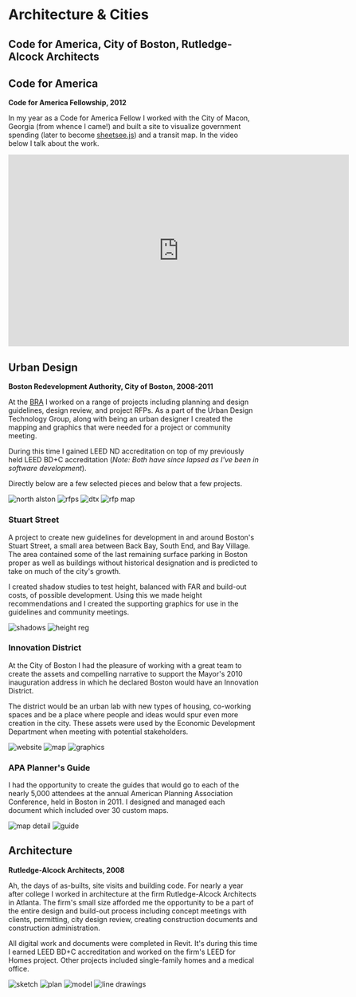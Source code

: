 # Architecture & Cities
## Code for America, City of Boston, Rutledge-Alcock Architects

## Code for America
<b>Code for America Fellowship, 2012</b>

In my year as a Code for America Fellow I worked with the City of Macon, Georgia (from whence I came!) and built a site to visualize government spending (later to become [sheetsee.js](http://jlord.dev/sheetsee.js)) and a transit map. In the video below I talk about the work.

<iframe id="cfa-video" width="684" height="385" src="https://www.youtube.com/embed/Q76bKK229aM?rel=0&amp;showinfo=0" frameborder="0" allowfullscreen></iframe>

## Urban Design
<b>Boston Redevelopment Authority, City of Boston, 2008-2011</b>

At the [BRA](http://www.bostonredevelopmentauthority.org) I worked on a range of projects including planning and design guidelines, design review, and project RFPs. As a part of the Urban Design Technology Group, along with being an urban designer I created the mapping and graphics that were needed for a project or community meeting.

During this time I gained LEED ND accreditation on top of my previously held LEED BD+C accreditation (_Note: Both have since lapsed as I've been in software development_).

Directly below are a few selected pieces and below that a few projects.

![north alston](https://s3.amazonaws.com/jlord/bra_northalston.jpg)
![rfps](https://s3.amazonaws.com/jlord/bra_rfps.png)
![dtx](https://s3.amazonaws.com/jlord/bra_dtxmap.jpg)
![rfp map](https://s3.amazonaws.com/jlord/bra_rfpmap.jpg)

### Stuart Street

A project to create new guidelines for development in and around Boston's Stuart Street, a small area between Back Bay, South End, and Bay Village. The area contained some of the last remaining surface parking in Boston proper as well as buildings without historical designation and is predicted to take on much of the city's growth.

I created shadow studies to test height, balanced with FAR and build-out costs, of possible development. Using this we made height recommendations and I created the supporting graphics for use in the guidelines and community meetings.

![shadows](https://s3.amazonaws.com/jlord/bra_shadowstudy.jpg)
![height reg](https://s3.amazonaws.com/jlord/bra_comm.jpg)

### Innovation District

At the City of Boston I had the pleasure of working with a great team to create the assets and compelling narrative to support the Mayor's 2010 inauguration address in which he declared Boston would have an Innovation District.

The district would be an urban lab with new types of housing, co-working spaces and be a place where people and ideas would spur even more creation in the city. These assets were used by the Economic Development Department when meeting with potential stakeholders.

![website](https://cloud.githubusercontent.com/assets/1305617/15630235/f0d0aede-24e5-11e6-9690-49074974072f.png)
![map](https://s3.amazonaws.com/jlord/bra_idmap.jpg)
![graphics](https://s3.amazonaws.com/jlord/bra_idimages.jpg)

### APA Planner's Guide

I had the opportunity to create the guides that would go to each of the nearly 5,000 attendees at the annual American Planning Association Conference, held in Boston in 2011. I designed and managed each document which included over 30 custom maps.

![map detail](https://s3.amazonaws.com/jlord/plannersguide.png)
![guide](https://s3.amazonaws.com/jlord/apa_guides.jpg)

## Architecture
<b>Rutledge-Alcock Architects, 2008</b>

Ah, the days of as-builts, site visits and building code. For nearly a year after college I worked in architecture at the firm Rutledge-Alcock Architects in Atlanta. The firm's small size afforded me the opportunity to be a part of the entire design and build-out process including concept meetings with clients, permitting, city design review, creating construction documents and construction administration.

All digital work and documents were completed in Revit. It's during this time I earned LEED BD+C accreditation and worked on the firm's LEED for Homes project. Other projects included single-family homes and a medical office.

![sketch](https://s3.amazonaws.com/jlord/architecture_sketch.jpg)
![plan](https://s3.amazonaws.com/jlord/architecture_plans.jpg)
![model](https://s3.amazonaws.com/jlord/architecture_renderings.jpg)
![line drawings](https://s3.amazonaws.com/jlord/architecture_modern.jpg)
